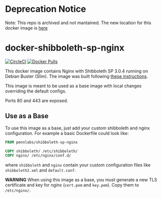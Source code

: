 # Deprecation Notice

Note: This repo is archived and not mantained. The new location for this docker image is [here](https://github.com/pennlabs/infrastructure/tree/master/docker/shibboleth-sp-nginx)

# docker-shibboleth-sp-nginx

[![CircleCI](https://circleci.com/gh/pennlabs/docker-shibboleth-sp-nginx.svg?style=shield)](https://circleci.com/gh/pennlabs/docker-shibboleth-sp-nginx)
[![Docker Pulls](https://img.shields.io/docker/pulls/pennlabs/shibboleth-sp-nginx)](https://hub.docker.com/r/pennlabs/shibboleth-sp-nginx)

This docker image contains Nginx with Shibboleth SP 3.0.4 running on Debian Buster (Slim). The image was built following [these instructions](https://github.com/nginx-shib/nginx-http-shibboleth).

This image is meant to be used as a base image with local changes overriding the default configs.

Ports 80 and 443 are exposed.

## Use as a Base

To use this image as a base, just add your custom shibboleth and nginx configuration. For example a basic Dockerfile could look like:

```Dockerfile
FROM pennlabs/shibboleth-sp-nginx

COPY shibboleth/ /etc/shibboleth/
COPY nginx/ /etc/nginx/conf.d/
```

where `shibboleth` and `nginx` contain your custom configuration files like `shibboleth2.xml` and `default.conf`.

**WARNING** When using this image as a base, you must generate a new TLS certificate and key for nginx (`cert.pem` and `key.pem`). Copy them to `/etc/nginx/`.
